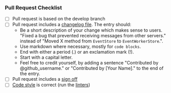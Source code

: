 ### Pull Request Checklist

<!-- Please read https://element-hq.github.io/synapse/latest/development/contributing_guide.html before submitting your pull request -->

* [ ] Pull request is based on the develop branch
* [ ] Pull request includes a [changelog file](https://element-hq.github.io/synapse/latest/development/contributing_guide.html#changelog). The entry should:
  - Be a short description of your change which makes sense to users. "Fixed a bug that prevented receiving messages from other servers." instead of "Moved X method from `EventStore` to `EventWorkerStore`.".
  - Use markdown where necessary, mostly for `code blocks`.
  - End with either a period (.) or an exclamation mark (!).
  - Start with a capital letter.
  - Feel free to credit yourself, by adding a sentence "Contributed by @github_username." or "Contributed by [Your Name]." to the end of the entry.
* [ ] Pull request includes a [sign off](https://element-hq.github.io/synapse/latest/development/contributing_guide.html#sign-off)
* [ ] [Code style](https://element-hq.github.io/synapse/latest/code_style.html) is correct
  (run the [linters](https://element-hq.github.io/synapse/latest/development/contributing_guide.html#run-the-linters))

